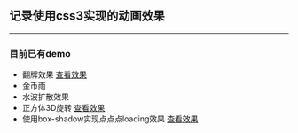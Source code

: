 ## 记录使用css3实现的动画效果
---
### 目前已有demo
- 翻牌效果 [查看效果](https://codepen.io/tangtangjia/pen/xBPzxm)
- 金币雨
- 水波扩散效果
- 正方体3D旋转 [查看效果](https://codepen.io/tangtangjia/pen/LaOBZR)
- 使用box-shadow实现点点点loading效果 [查看效果](https://codepen.io/tangtangjia/pen/pmKbBR)